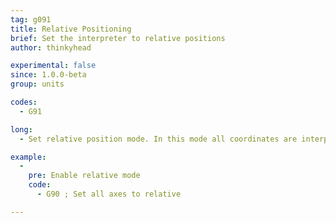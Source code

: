 ```yaml
---
tag: g091
title: Relative Positioning
brief: Set the interpreter to relative positions
author: thinkyhead

experimental: false
since: 1.0.0-beta
group: units

codes:
  - G91

long:
  - Set relative position mode. In this mode all coordinates are interpreted as relative to the last position. This includes the extruder position unless overridden by [`M82`](/docs/gcode/M082.html).

example:
  -
    pre: Enable relative mode
    code:
      - G90 ; Set all axes to relative

---
```

